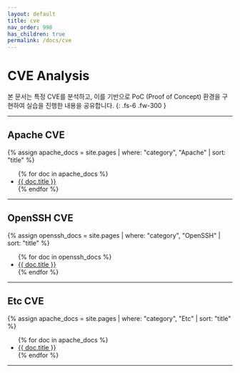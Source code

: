 ```yaml
---
layout: default
title: cve
nav_order: 998
has_children: true
permalink: /docs/cve
---
```


# CVE Analysis
본 문서는 특정 CVE를 분석하고, 이를 기반으로 PoC (Proof of Concept) 환경을 구현하여 실습을 진행한 내용을 공유합니다.
{: .fs-6 .fw-300 }

---

## Apache CVE
{% assign apache_docs = site.pages | where: "category", "Apache" | sort: "title" %}
<ul>
  {% for doc in apache_docs %}
    <li><a href="{{ doc.url }}">{{ doc.title }}</a></li>
  {% endfor %}
</ul>

---

## OpenSSH CVE
{% assign openssh_docs = site.pages | where: "category", "OpenSSH" | sort: "title" %}
<ul>
  {% for doc in openssh_docs %}
    <li><a href="{{ doc.url }}">{{ doc.title }}</a></li>
  {% endfor %}
</ul>

---

## Etc CVE
{% assign apache_docs = site.pages | where: "category", "Etc" | sort: "title" %}
<ul>
  {% for doc in apache_docs %}
    <li><a href="{{ doc.url }}">{{ doc.title }}</a></li>
  {% endfor %}
</ul>

---
